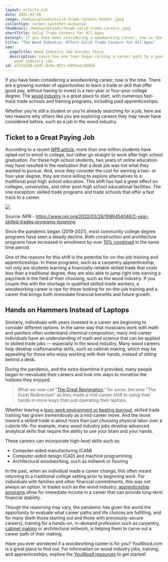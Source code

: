 ```yaml
---
layout: article.njk
date: 2021-03-30
image: /media/uploads/solid-trade-careers-header.jpeg
collection: career-switcher-audience
thumbnail: /media/uploads/thumb-solid-trade-careers.jpeg
shortTitle: Solid Trade Careers for All Ages
excerpt: If you have been considering a woodworking career, now is the time.
title: "The Wood Industry: Offers Solid Trade Careers for All Ages"
seo:
  pageTitle: Wood Industry Job Success Story
  description: Learn how one teen began carving a career path to a good-paying
    wood industry job.
id: af4cb5d0-a347-4c9a-8b7c-6965eec3b9dd
---
```

If you have been considering a woodworking career, now is the time. There are a growing number of opportunities to learn a trade or skill that offer good pay, without having to invest in a two-year or four-your college degree. 
The [wood industry](/get-started/) is a great place to start, with numerous fast-track trade schools and training programs, including paid apprenticeships.

Whether you’re still a student or you’re already searching for a job, here are two reasons why others like you are exploring careers they may never have considered before, such as a job in the wood industry.

## Ticket to a Great Paying Job

According to a recent [NPR article](https://www.npr.org/2022/03/28/1086454046/2-year-skilled-trades-programs-booming), more than one million students have opted not to enroll in college, but rather go straight to work after high school graduation. For these high school students, two years of online education may have resulted in the realization that a desk job was not what they wanted to pursue. And, once they consider the cost for earning a two- or four-year degree, they are more willing to explore alternatives to a traditional post-high school education. This shift has had a great effect on colleges, universities, and other post-high school educational facilities. The one exception:
skilled trade programs and trade schools that offer a fast track to a career.

[![](/media/uploads/2-year-skilled-trades-programs-booming.png)](https://www.npr.org/2022/03/28/1086454046/2-year-skilled-trades-programs-booming)
<div class="caption">Source: NPR - <a href="https://www.npr.org/2022/03/28/1086454046/2-year-skilled-trades-programs-booming" target="_blank">https://www.npr.org/2022/03/28/1086454046/2-year-skilled-trades-programs-booming</a></div>

Since the pandemic began (2019-2021), most community college degree programs have seen a steady decline. Both construction and architecture programs have increased in enrollment by over [10% combined](https://www.npr.org/2022/03/28/1086454046/2-year-skilled-trades-programs-booming) in the same time period.

One of the reasons for this shift is the potential for on-the-job training and apprenticeships. In these programs, such as a carpentry apprenticeship, not only are students learning a financially-reliable skilled trade that costs less than a traditional degree, they are also able to jump right into earning a paycheck in the field of their choosing, such as the wood industry. If you couple this with the shortage in qualified skilled-trade workers, a woodworking career is ripe for those looking for on-the-job training and a career that brings both immediate financial benefits and future growth.

## Hands on Hammers Instead of Laptops

Similarly, individuals with years invested in a career are beginning to consider different options. In the same way that musicians work with math and painters often understand chemical composition, many mid-career individuals have an understanding of math and science that can be applied to skilled trade jobs — especially in the wood industry. Many wood careers help develop craftsmanship skills, such as cabinet making, which may be appealing for those who enjoy working with their hands, instead of sitting behind a desk.

During the pandemic, and the extra downtime it provided, many people began to reevaluate their careers and look into ways to monetize the hobbies they enjoyed. 

> What we now call “[The Great Resignation](https://sloanreview.mit.edu/article/toxic-culture-is-driving-the-great-resignation/),” for some, became “The Great Redirection” as they made a mid-career shift to using their hands in more ways than just operating their laptops.

Whether leaving a [toxic work environment or beating burnout](https://amp-wbur-org.cdn.ampproject.org/c/s/amp.wbur.org/news/2022/03/07/trade-schools-surge-applications-carpentry), skilled trade training has grown tremendously as a mid-career move. And the move toward a skilled trade is about more than just choosing physical labor over a cubicle life. For example, many wood industry jobs develop advanced analytical skills that require the ability to use your brain and your hands.

These careers can incorporate high-level skills such as:
- Computer-aided manufacturing (CAM)
- Computer-aided design (CAD) and machine programming
- Architectural woodworking, such as millwork or flooring

In the past, when an individual made a career change, this often meant returning to a traditional college setting prior to beginning work. For individuals with families and other financial commitments, this was not always an option. In trades such as the wood industry, [apprenticeship programs](https://youwood.com/get-started/) allow for immediate income in a career that can provide long-term financial stability.

Though the reasoning may vary, the pandemic has given the world the opportunity to evaluate what career paths and life choices are fulfilling, and for many (both those starting out and those with previously-secure careers), training for a hands-on, in-demand profession such as carpentry, [cabinet making](/why-wood/) or architectural millwork, is helping them to carve out a career path of their making.

Have you ever wondered if a woodworking career is for you? YouWood.com is a great place to find out. For information on wood industry jobs, training, and apprenticeships, explore the [YouWood resources](/get-started/) to get started!